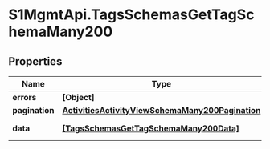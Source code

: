 # S1MgmtApi.TagsSchemasGetTagSchemaMany200

## Properties
Name | Type | Description | Notes
------------ | ------------- | ------------- | -------------
**errors** | **[Object]** | Errors | [optional] 
**pagination** | [**ActivitiesActivityViewSchemaMany200Pagination**](ActivitiesActivityViewSchemaMany200Pagination.md) |  | 
**data** | [**[TagsSchemasGetTagSchemaMany200Data]**](TagsSchemasGetTagSchemaMany200Data.md) | Response data | [optional] 


